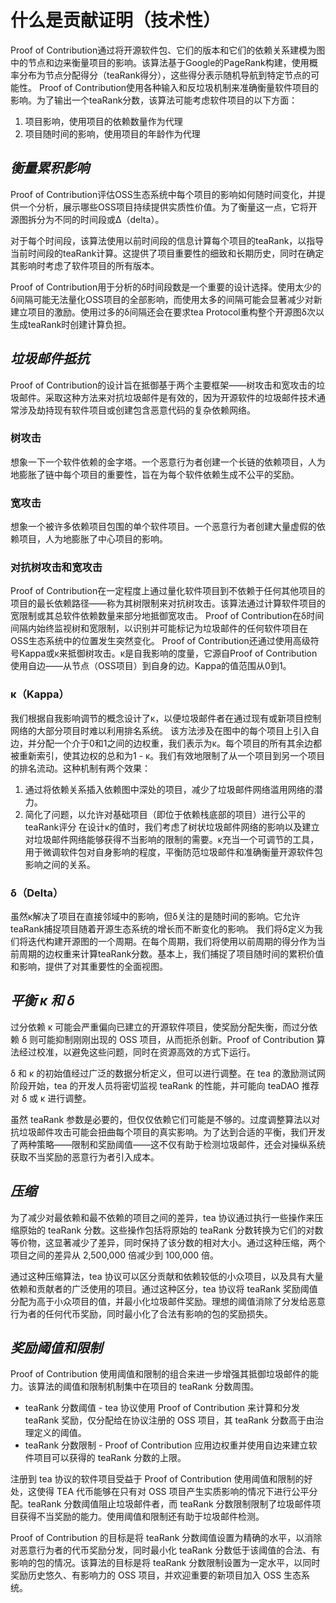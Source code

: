 # 什么是贡献证明（技术性）

Proof of Contribution通过将开源软件包、它们的版本和它们的依赖关系建模为图中的节点和边来衡量项目的影响。该算法基于Google的PageRank构建，使用概率分布为节点分配得分（teaRank得分），这些得分表示随机导航到特定节点的可能性。 Proof of Contribution使用各种输入和反垃圾机制来准确衡量软件项目的影响。为了输出一个teaRank分数，该算法可能考虑软件项目的以下方面：

1. 项目影响，使用项目的依赖数量作为代理
2. 项目随时间的影响，使用项目的年龄作为代理

## _衡量累积影响_&#x20;

Proof of Contribution评估OSS生态系统中每个项目的影响如何随时间变化，并提供一个分析，展示哪些OSS项目持续提供实质性价值。为了衡量这一点，它将开源图拆分为不同的时间段或Δ（delta）。&#x20;

对于每个时间段，该算法使用以前时间段的信息计算每个项目的teaRank，以指导当前时间段的teaRank计算。这提供了项目重要性的细致和长期历史，同时在确定其影响时考虑了软件项目的所有版本。&#x20;

Proof of Contribution用于分析的δ时间段数是一个重要的设计选择。使用太少的δ间隔可能无法量化OSS项目的全部影响，而使用太多的间隔可能会显著减少对新建立项目的激励。使用过多的δ间隔还会在要求tea Protocol重构整个开源图δ次以生成teaRank时创建计算负担。&#x20;

## _垃圾邮件抵抗_

Proof of Contribution的设计旨在抵御基于两个主要框架——树攻击和宽攻击的垃圾邮件。采取这种方法来对抗垃圾邮件是有效的，因为开源软件的垃圾邮件技术通常涉及劫持现有软件项目或创建包含恶意代码的复杂依赖网络。&#x20;

### 树攻击&#x20;

想象一下一个软件依赖的金字塔。一个恶意行为者创建一个长链的依赖项目，人为地膨胀了链中每个项目的重要性，旨在为每个软件依赖生成不公平的奖励。&#x20;

### 宽攻击&#x20;

想象一个被许多依赖项目包围的单个软件项目。一个恶意行为者创建大量虚假的依赖项目，人为地膨胀了中心项目的影响。&#x20;

### 对抗树攻击和宽攻击&#x20;

Proof of Contribution在一定程度上通过量化软件项目到不依赖于任何其他项目的项目的最长依赖路径——称为其树限制来对抗树攻击。该算法通过计算软件项目的宽限制或其总软件依赖数量来部分地抵御宽攻击。 Proof of Contribution在δ时间间隔内始终监视树和宽限制，以识别并可能标记为垃圾邮件的任何软件项目在OSS生态系统中的位置发生突然变化。 Proof of Contribution还通过使用高级符号Kappa或κ来抵御树攻击。κ是自我影响的度量，它源自Proof of Contribution使用自边——从节点（OSS项目）到自身的边。Kappa的值范围从0到1。

### κ（Kappa）

&#x20;我们根据自我影响调节的概念设计了κ，以便垃圾邮件者在通过现有或新项目控制网络的大部分项目时难以利用排名系统。 该方法涉及在图中的每个项目上引入自边，并分配一个介于0和1之间的边权重，我们表示为κ。每个项目的所有其余边都被重新索引，使其边权的总和为1 - κ。我们有效地限制了从一个项目到另一个项目的排名流动。这种机制有两个效果：

1. 通过将依赖关系插入依赖图中深处的项目，减少了垃圾邮件网络滥用网络的潜力。
2. 简化了问题，以允许对基础项目（即位于依赖栈底部的项目）进行公平的teaRank评分 在设计κ的值时，我们考虑了树状垃圾邮件网络的影响以及建立对垃圾邮件网络能够获得不当影响的限制的需要。κ充当一个可调节的工具，用于微调软件包对自身影响的程度，平衡防范垃圾邮件和准确衡量开源软件包影响之间的关系。&#x20;

### δ（Delta）&#x20;

虽然κ解决了项目在直接邻域中的影响，但δ关注的是随时间的影响。它允许teaRank捕捉项目随着开源生态系统的增长而不断变化的影响。 我们将δ定义为我们将迭代构建开源图的一个周期。在每个周期，我们将使用以前周期的得分作为当前周期的边权重来计算teaRank分数。基本上，我们捕捉了项目随时间的累积价值和影响，提供了对其重要性的全面视图。

## _平衡 κ 和 δ_&#x20;

过分依赖 κ 可能会严重偏向已建立的开源软件项目，使奖励分配失衡，而过分依赖 δ 则可能抑制刚刚出现的 OSS 项目，从而扼杀创新。Proof of Contribution 算法经过校准，以避免这些问题，同时在资源高效的方式下运行。

δ 和 κ 的初始值经过广泛的数据分析定义，但可以进行调整。在 tea 的激励测试网阶段开始，tea 的开发人员将密切监视 teaRank 的性能，并可能向 teaDAO 推荐对 δ 或 κ 进行调整。

虽然 teaRank 参数是必要的，但仅仅依赖它们可能是不够的。过度调整算法以对抗垃圾邮件攻击可能会扭曲每个项目的真实影响。为了达到合适的平衡，我们开发了两种策略——限制和奖励阈值——这不仅有助于检测垃圾邮件，还会对操纵系统获取不当奖励的恶意行为者引入成本。

## _压缩_&#x20;

为了减少对最依赖和最不依赖的项目之间的差异，tea 协议通过执行一些操作来压缩原始的 teaRank 分数。这些操作包括将原始的 teaRank 分数转换为它们的对数等价物，这显著减少了差异，同时保持了该分数的相对大小。通过这种压缩，两个项目之间的差异从 2,500,000 倍减少到 100,000 倍。

通过这种压缩算法，tea 协议可以区分贡献和依赖较低的小众项目，以及具有大量依赖和贡献者的广泛使用的项目。通过这种区分，tea 协议将 teaRank 奖励阈值分配为高于小众项目的值，并最小化垃圾邮件奖励。理想的阈值消除了分发给恶意行为者的任何代币奖励，同时最小化了合法有影响的包的奖励损失。

## _奖励阈值和限制_&#x20;

Proof of Contribution 使用阈值和限制的组合来进一步增强其抵御垃圾邮件的能力。该算法的阈值和限制机制集中在项目的 teaRank 分数周围。

* teaRank 分数阈值 - tea 协议使用 Proof of Contribution 来计算和分发 teaRank 奖励，仅分配给在协议注册的 OSS 项目，其 teaRank 分数高于由治理定义的阈值。
* teaRank 分数限制 - Proof of Contribution 应用边权重并使用自边来建立软件项目可以获得的 teaRank 分数的上限。

注册到 tea 协议的软件项目受益于 Proof of Contribution 使用阈值和限制的好处，这使得 TEA 代币能够在只有对 OSS 项目产生实质影响的情况下进行公平分配。teaRank 分数阈值阻止垃圾邮件者，而 teaRank 分数限制限制了垃圾邮件项目获得不当奖励的能力。使用阈值和限制还有助于垃圾邮件检测。

Proof of Contribution 的目标是将 teaRank 分数阈值设置为精确的水平，以消除对恶意行为者的代币奖励分发，同时最小化 teaRank 分数低于该阈值的合法、有影响的包的情况。该算法的目标是将 teaRank 分数限制设置为一定水平，以同时奖励历史悠久、有影响力的 OSS 项目，并欢迎重要的新项目加入 OSS 生态系统。
